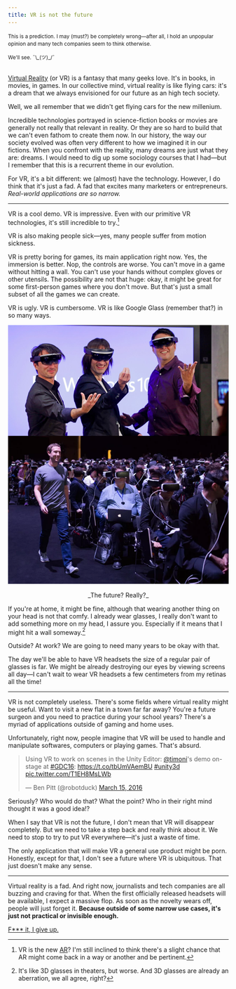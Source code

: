 ```yaml
---
title: VR is not the future
---
```


<small>
This is a prediction. I may (must?) be completely wrong—after all, I hold an unpopular opinion and many tech companies seem to think otherwise.

We'll see. ¯\\_(ツ)\_/¯
<br /><br />
</small>

[Virtual Reality](https://en.wikipedia.org/wiki/Virtual_reality) (or VR) is a fantasy that many geeks love. It's in books, in movies, in games. In our collective mind, virtual reality is like flying cars: it's a dream that we always envisioned for our future as an high tech society.

Well, we all remember that we didn't get flying cars for the new millenium.

Incredible technologies portrayed in science-fiction books or movies are generally not really that relevant in reality. Or they are so hard to build that we can't even fathom to create them now. In our history, the way our society evolved was often very different to how we imagined it in our fictions. When you confront with the reality, many dreams are just what they are: dreams. I would need to dig up some sociology courses that I had—but I remember that this is a recurrent theme in our evolution.

For VR, it's a bit different: we (almost) have the technology. However, I do think that it's just a fad. A fad that excites many marketers or entrepreneurs. _Real-world applications are so narrow._

---

VR is a cool demo. VR is impressive. Even with our primitive VR technologies, it's still incredible to try.[^1]

VR is also making people sick—yes, many people suffer from motion sickness.

VR is pretty boring for games, its main application right now. Yes, the immersion is better. Nop, the controls are worse. You can't move in a game without hitting a wall. You can't use your hands without complex gloves or other utensils. The possibility are not that huge: okay, it might be great for some first-person games where you don't move. But that's just a small subset of all the games we can create.

VR is ugly. VR is cumbersome. VR is like Google Glass (remember that?) in so many ways.

![The Future?][image]

<center>_The future? Really?_</center>

If you're at home, it might be fine, although that wearing another thing on your head is not that comfy. I already wear glasses, I really don't want to add something more on my head, I assure you. Especially if it means that I might hit a wall someway.[^2]

Outside? At work? We are going to need many years to be okay with that.

The day we'll be able to have VR headsets the size of a regular pair of glasses is far. We might be already destroying our eyes by viewing screens all day—I can't wait to wear VR headsets a few centimeters from my retinas all the time!

---

VR is not completely useless. There's some fields where virtual reality might be useful. Want to visit a new flat in a town far far away? You're a future surgeon and you need to practice during your school years? There's a myriad of applications outside of gaming and home uses.

Unfortunately, right now, people imagine that VR will be used to handle and manipulate softwares, computers or playing games. That's absurd.

<blockquote class="twitter-tweet" data-lang="en"><p lang="en" dir="ltr">Using VR to work on scenes in the Unity Editor: <a href="https://twitter.com/timoni">@timoni</a>&#39;s demo on-stage at <a href="https://twitter.com/hashtag/GDC16?src=hash">#GDC16</a>: <a href="https://t.co/tbUmVAemBU">https://t.co/tbUmVAemBU</a> <a href="https://twitter.com/hashtag/unity3d?src=hash">#unity3d</a> <a href="https://t.co/T1EH8MsLWb">pic.twitter.com/T1EH8MsLWb</a></p>&mdash; Ben Pitt (@robotduck) <a href="https://twitter.com/robotduck/status/709810463886934016">March 15, 2016</a></blockquote>

Seriously? Who would do that? What the point? Who in their right mind thought it was a good idea!?

When I say that VR is not the future, I don't mean that VR will disappear completely. But we need to take a step back and really think about it. We need to stop to try to put VR everywhere—it's just a waste of time.

The only application that will make VR a general use product might be porn. Honestly, except for that, I don't see a future where VR is ubiquitous. That just doesn't make any sense.

---

Virtual reality is a fad. And right now, journalists and tech companies are all buzzing and craving for that. When the first officially released headsets will be available, I expect a massive flop. As soon as the novelty wears off, people will just forget it. **Because outside of some narrow use cases, it's just not practical or invisible enough.**

[F*** it, I give up.](https://twitter.com/hyperisland/status/710052291315965953)


[^1]: VR is the new [AR](https://en.wikipedia.org/wiki/Augmented_reality)? I'm still inclined to think there's a slight chance that AR might come back in a way or another and be pertinent.
[^2]: It's like 3D glasses in theaters, but worse. And 3D glasses are already an aberration, we all agree, right?


[image]: /static/posts/2016-03-17-virtual-reality.png
